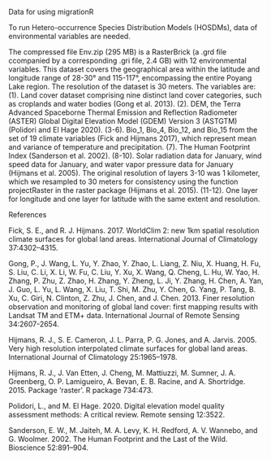 Data for using migrationR

To run Hetero-occurrence Species Distribution Models (HOSDMs), data of environmental variables are needed.

The compressed file Env.zip (295 MB) is a RasterBrick (a .grd file ccompanied by a corresponding .gri file, 2.4 GB) with 12 environmental variables. This dataset covers the geographical area within the latitude and longitude range of 28-30° and 115-117°, encompassing the entire Poyang Lake region. The resolution of the dataset is 30 meters. The variables are: (1). Land cover dataset comprising nine distinct land cover categories, such as croplands and water bodies (Gong et al. 2013). (2). DEM, the Terra Advanced Spaceborne Thermal Emission and Reflection Radiometer (ASTER) Global Digital Elevation Model (GDEM) Version 3 (ASTGTM) (Polidori and El Hage 2020). (3-6). Bio_1, Bio_4, Bio_12, and Bio_15 from the set of 19 climate variables (Fick and Hijmans 2017), which represent mean and variance of temperature and precipitation. (7). The Human Footprint Index (Sanderson et al. 2002). (8-10). Solar radiation data for January, wind speed data for January, and water vapor pressure data for January (Hijmans et al. 2005). The original resolution of layers 3-10 was 1 kilometer, which we resampled to 30 meters for consistency using the function projectRaster in the raster package (Hijmans et al. 2015). (11-12). One layer for longitude and one layer for latitude with the same extent and resolution.

References

Fick, S. E., and R. J. Hijmans. 2017. WorldClim 2: new 1km spatial resolution climate surfaces for global land areas. International Journal of Climatology 37:4302–4315.

Gong, P., J. Wang, L. Yu, Y. Zhao, Y. Zhao, L. Liang, Z. Niu, X. Huang, H. Fu, S. Liu, C. Li, X. Li, W. Fu, C. Liu, Y. Xu, X. Wang, Q. Cheng, L. Hu, W. Yao, H. Zhang, P. Zhu, Z. Zhao, H. Zhang, Y. Zheng, L. Ji, Y. Zhang, H. Chen, A. Yan, J. Guo, L. Yu, L. Wang, X. Liu, T. Shi, M. Zhu, Y. Chen, G. Yang, P. Tang, B. Xu, C. Giri, N. Clinton, Z. Zhu, J. Chen, and J. Chen. 2013. Finer resolution observation and monitoring of global land cover: first mapping results with Landsat TM and ETM+ data. International Journal of Remote Sensing 34:2607-2654.

Hijmans, R. J., S. E. Cameron, J. L. Parra, P. G. Jones, and A. Jarvis. 2005. Very high resolution interpolated climate surfaces for global land areas. International Journal of Climatology 25:1965–1978.

Hijmans, R. J., J. Van Etten, J. Cheng, M. Mattiuzzi, M. Sumner, J. A. Greenberg, O. P. Lamigueiro, A. Bevan, E. B. Racine, and A. Shortridge. 2015. Package ‘raster’. R package 734:473.

Polidori, L., and M. El Hage. 2020. Digital elevation model quality assessment methods: A critical review. Remote sensing 12:3522.

Sanderson, E. W., M. Jaiteh, M. A. Levy, K. H. Redford, A. V. Wannebo, and G. Woolmer. 2002. The Human Footprint and the Last of the Wild. Bioscience 52:891–904.
